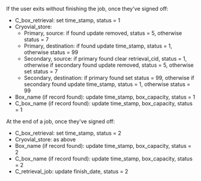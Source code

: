 
If the user exits without finishing the job, once they've signed off: 

 * C_box_retrieval: set time_stamp, status = 1 
 * Cryovial_store: 
	* Primary, source: if found update removed, status = 5, otherwise status = 7 
	* Primary, destination: if found update time_stamp, status = 1, otherwise status = 99 
	* Secondary, source: if primary found clear retrieval_cid, status = 1, otherwise if secondary found update removed, status = 5, otherwise set status = 7 
	* Secondary, destination: if primary found set status = 99, otherwise if secondary found update time_stamp, status = 1, otherwise status = 99 
 * Box_name (if record found): update time_stamp, box_capacity, status = 1 
 * C_box_name (if record found): update time_stamp, box_capacity, status = 1 

At the end of a job, once they've signed off: 

 * C_box_retrieval: set time_stamp, status = 2 
 * Cryovial_store: as above 
 * Box_name (if record found): update time_stamp, box_capacity, status = 2 
 * C_box_name (if record found): update time_stamp, box_capacity, status = 2 
 * C_retrieval_job: update finish_date, status = 2 
 